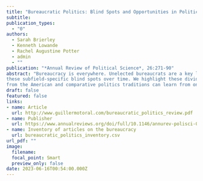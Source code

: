 ```yaml
---
title: "Bureaucratic Politics: Blind Spots and Opportunities in Political Science"
subtitle: 
publication_types:
  - "0"
authors:
  - Sarah Brierley
  - Kenneth Lowande
  - Rachel Augustine Potter
  - admin
  - ""
publication: "*Annual Review of Political Science*, 26:271-90"
abstract: "Bureaucracy is everywhere. Unelected bureaucrats are a key link between government and citizens, between policy and implementation. Bureaucratic politics constitutes a growing share of research in political science. But the way bureaucracy is studied varies widely, permitting theoretical and empirical blind spots as well as opportunities for innovation. Scholars of American politics tend to focus on bureaucratic policy making at the national level, while comparativists often home in on local implementation by street-level bureaucrats. Data availability and professional incentives have reinforced
these subfield-specific blind spots over time. We highlight these divides in three prominent research areas: the selection and retention of bureaucratic personnel, oversight of bureaucratic activities, and opportunities for influence by actors external to the bureaucracy. Our survey reveals how scholars
from the American and comparative politics traditions can learn from one another."  
draft: false
featured: false
links:
- name: Article
  url: http://www.guillermotoral.com/bureaucratic_politics_review.pdf
- name: Publisher
  url: https://www.annualreviews.org/doi/full/10.1146/annurev-polisci-061621-084933
- name: Inventory of articles on the bureaucracy
  url: bureaucratic_politics_inventory.csv 
url_pdf: ""
image:
  filename: 
  focal_point: Smart
  preview_only: false
date: 2023-06-16T00:54:00.000Z
---
```

